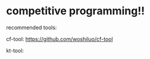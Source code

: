 # competitive programming!!

recommended tools:

cf-tool: https://github.com/woshiluo/cf-tool

kt-tool: 